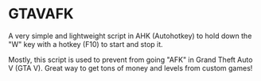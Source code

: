 # GTAVAFK
A very simple and lightweight script in AHK (Autohotkey) to hold down the "W" key with a hotkey (F10) to start and stop it.

Mostly, this script is used to prevent from going "AFK" in Grand Theft Auto V (GTA V). Great way to get tons of money and levels from custom games!
